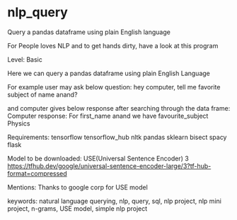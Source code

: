 # nlp_query
Query a pandas dataframe using plain English language

For People loves NLP and to get hands dirty, have a look at this program

Level: Basic

Here we can query a pandas dataframe using plain English Language

For example user may ask below question:
  hey computer, tell me favorite subject of name anand?

and computer gives below response after searching through the data frame:
Computer response:
 For first_name anand we have
favourite_subject
Physics

Requirements:
tensorflow
tensorflow_hub
nltk
pandas
sklearn
bisect
spacy
flask

Model to be downloaded:
USE(Universal Sentence Encoder) 3
https://tfhub.dev/google/universal-sentence-encoder-large/3?tf-hub-format=compressed


Mentions:
Thanks to google corp for USE model

keywords:
natural language querying, nlp, query, sql, nlp project, nlp mini project, n-grams, USE model, simple nlp project

